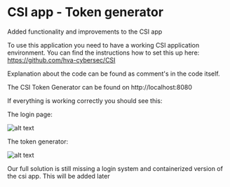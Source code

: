 # CSI app - Token generator
Added functionality and improvements to the CSI app

To use this application you need to have a working CSI application environment. You can find the instructions how to set this up here:
https://github.com/hva-cybersec/CSI

Explanation about the code can be found as comment's in the code itself.

The CSI Token Generator can be found on http://localhost:8080

If everything is working correctly you should see this:

The login page:

![alt text](https://i.imgur.com/WuC0WG8.jpg)

The token generator:

![alt text](https://i.imgur.com/mdJEL3p.jpg)


Our full solution is still missing a login system and containerized version of the csi app. This will be added later

